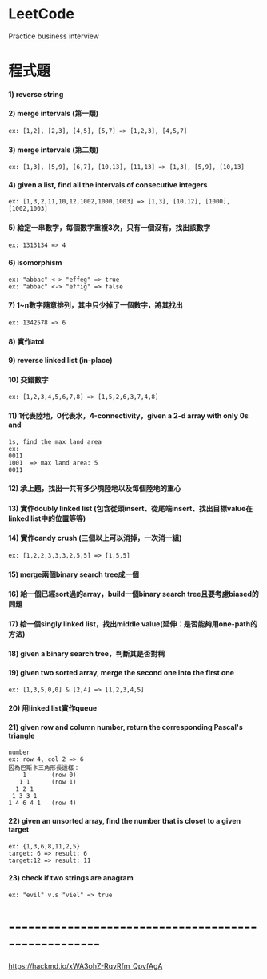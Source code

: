 # LeetCode
Practice business interview 
# 程式題
#### 1) reverse string
#### 2) merge intervals (第一類)
    ex: [1,2], [2,3], [4,5], [5,7] => [1,2,3], [4,5,7]
#### 3) merge intervals (第二類)
    ex: [1,3], [5,9], [6,7], [10,13], [11,13] => [1,3], [5,9], [10,13]
#### 4) given a list, find all the intervals of consecutive integers
    ex: [1,3,2,11,10,12,1002,1000,1003] => [1,3], [10,12], [1000],[1002,1003]
#### 5) 給定一串數字，每個數字重複3次，只有一個沒有，找出該數字
    ex: 1313134 => 4
#### 6) isomorphism
    ex: "abbac" <-> "effeg" => true
    ex: "abbac" <-> "effig" => false
#### 7) 1~n數字隨意排列，其中只少掉了一個數字，將其找出
    ex: 1342578 => 6
#### 8) 實作atoi
#### 9) reverse linked list (in-place)
#### 10) 交錯數字
    ex: [1,2,3,4,5,6,7,8] => [1,5,2,6,3,7,4,8]
#### 11) 1代表陸地，0代表水，4-connectivity，given a 2-d array with only 0s and
    1s, find the max land area
    ex:
    0011
    1001  => max land area: 5
    0011
#### 12) 承上題，找出一共有多少塊陸地以及每個陸地的重心
#### 13) 實作doubly linked list (包含從頭insert、從尾端insert、找出目標value在linked list中的位置等等)
#### 14) 實作candy crush (三個以上可以消掉，一次消一組)
    ex: [1,2,2,3,3,3,2,5,5] => [1,5,5]
#### 15) merge兩個binary search tree成一個
#### 16) 給一個已經sort過的array，build一個binary search tree且要考慮biased的問題
#### 17) 給一個singly linked list，找出middle value(延伸：是否能夠用one-path的方法)
#### 18) given a binary search tree，判斷其是否對稱
#### 19) given two sorted array, merge the second one into the first one
    ex: [1,3,5,0,0] & [2,4] => [1,2,3,4,5]
#### 20) 用linked list實作queue
#### 21) given row and column number, return the corresponding Pascal's triangle
    number
    ex: row 4, col 2 => 6
    因為巴斯卡三角形長這樣：
        1       (row 0)
       1 1      (row 1)
      1 2 1
     1 3 3 1
    1 4 6 4 1   (row 4)
#### 22) given an unsorted array, find the number that is closet to a given target
    ex: {1,3,6,8,11,2,5}
    target: 6 => result: 6
    target:12 => result: 11
#### 23) check if two strings are anagram
    ex: "evil" v.s "viel" => true

# ----------------------------------------------------
https://hackmd.io/xWA3ohZ-RqyRfm_QpvfAgA
